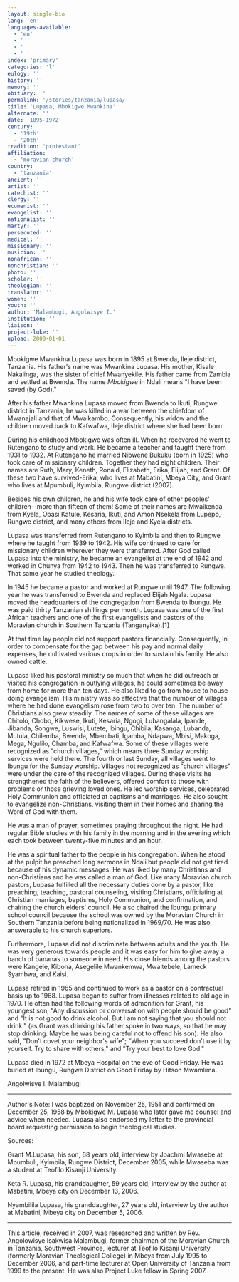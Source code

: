 ```yaml
---
layout: single-bio
lang: 'en'
languages-available:
  - 'en'
  - ' '
  - ' '
  - ' '
index: 'primary'
categories: 'l'
eulogy: ''
history: ''
memory: ''
obituary: ''
permalink: '/stories/tanzania/lupasa/'
title: 'Lupasa, Mbokigwe Mwankina'
alternate: ''
date: '1895-1972'
century:
  - '19th'
  - '20th'
tradition: 'protestant'
affiliation:
  - 'moravian church'
country:
  - 'tanzania'
ancient: ''
artist: ''
catechist: ''
clergy: ''
ecumenist: ''
evangelist: ''
nationalist: ''
martyr: ''
persecuted: ''
medical: ''
missionary: ''
musician: ''
nonafrican: ''
nonchristian: ''
photo: ''
scholar: ''
theologian: ''
translator: ''
women: ''
youth: ''
author: 'Malambugi, Angolwisye I.'
institution: ''
liaison: ''
project-luke: ''
upload: 2000-01-01
---
```



Mbokigwe Mwankina Lupasa was born in 1895 at Bwenda, Ileje district, Tanzania. His father's name was Mwankina Lupasa. His mother, Kisale Nakalinga, was the sister of chief Mwanyekile. His father came from Zambia and settled at Bwenda. The name *Mbokigwe* in Ndali means "I have  been saved (by God)."

After his father Mwankina Lupasa moved from Bwenda to Ikuti, Rungwe district in Tanzania, he was killed in a war between the chiefdom of Mwanajali and that of Mwaikambo. Consequently, his widow and the children moved back to Kafwafwa, Ileje district where she had been born.

During his childhood Mbokigwe was often ill. When he recovered he went to Rutengano to study and work. He became a teacher and taught there from 1931 to 1932. At Rutengano he married Nibwene Bukuku (born in 1925) who took care of missionary children. Together they had eight children. Their names are Ruth, Mary, Keneth, Ronald, Elizabeth, Erika, Elijah, and Grant. Of these two have survived-Erika, who lives at Mabatini, Mbeya City, and Grant who lives at Mpumbuli, Kyimbila, Rungwe district (2007).

Besides his own children, he and his wife took care of other peoples' children--more than fifteen of them! Some of their names are Mwaikenda from Kyela, Obasi Katule, Kesaria, Ikuti, and Amon Nsekela from Lupepo, Rungwe district, and many others from Ileje and Kyela districts.

Lupasa was transferred from Rutengano to Kyimbila and then to Rungwe where he taught from 1939 to 1942. His wife continued to care for missionary children wherever they were transferred. After God called Lupasa into the ministry, he became an evangelist at the end of 1942 and worked in Chunya from 1942 to 1943. Then he was transferred to Rungwe. That same year he studied theology.

In 1945 he became a pastor and worked at Rungwe until 1947. The following year he was transferred to Bwenda and replaced Elijah Ngala. Lupasa moved the headquarters of  the congregation from Bwenda to Ibungu. He was paid thirty Tanzanian shillings per month. Lupasa was one of the first African teachers and one of the first evangelists and pastors of the Moravian church in Southern Tanzania (Tanganyika).[1]

At that time lay people did not support pastors financially. Consequently, in order to compensate for the gap between his pay and normal daily expenses, he cultivated various crops in order to sustain his family. He also owned cattle.

Lupasa liked his pastoral ministry so much that when he did outreach or visited his congregation in outlying villages, he could sometimes be away from home for more than ten days. He also liked to go from house to house doing evangelism. His ministry was so effective that the number of villages where he had done evangelism rose from two to over ten. The number of Christians also grew steadily. The names of some of these villages are Chitolo, Chobo, Kikwese, Ikuti, Kesaria, Ngogi, Lubangalala, Ipande, Jibanda, Songwe, Luswisi, Lutete, Ibingu, Chibila, Kasanga, Lubanda, Mutula, Chilemba, Bwenda, Mbembati, Igamba, Ndapwa, Mbisi, Makoga, Mega, Ngulilo, Chamba, and Kafwafwa. Some of these villages were recognized as "church villages," which means three Sunday worship services were held there. The fourth or last Sunday, all villages went to Ibungu for the Sunday worship. Villages not recognized as "church villages" were under the care of the recognized villages. During these visits he strengthened the faith of the believers, offered comfort to those with problems or those grieving loved ones. He led worship services, celebrated Holy Communion and officiated at baptisms and marriages. He also sought to evangelize non-Christians, visiting them in their homes and sharing the Word of God with them.

He was a man of prayer, sometimes praying throughout the night. He had regular Bible studies with his family in the morning and in the evening which each took between twenty-five minutes and an hour.

He was a spiritual father to the people in his congregation. When he stood at the pulpit he preached long sermons in Ndali but people did not get tired because of his dynamic messages.
He was liked by many Christians and non-Christians and he was called a man of God. Like many Moravian church pastors, Lupasa fulfilled all the necessary duties done by a pastor, like preaching, teaching, pastoral counseling, visiting Christians, officiating at Christian marriages, baptisms, Holy Communion, and confirmation, and chairing the church elders' council. He also chaired the Ibungu primary school council because the school was owned by the Moravian Church in Southern Tanzania before being nationalized in 1969/70. He was also answerable to his church superiors.

Furthermore, Lupasa did not discriminate between adults and the youth. He was very generous towards people and it was easy for him to give away a banch of bananas to someone in need. His close friends among the pastors were Kangele, Kibona, Asegelile Mwankemwa, Mwaitebele, Lameck Syambwa, and Kaisi.

Lupasa retired in 1965 and continued to work as a pastor on a contractual basis up to 1968.
Lupasa began to suffer from illnesses related to old age in 1970. He often had the following words of admonition for Grant, his youngest son, "Any discussion or conversation with people should be good" and "It is not good to drink alcohol. But I am not saying that you should not drink." (as Grant was drinking his father spoke in two ways, so that he may stop drinking. Maybe he was being careful not to offend his son). He also said, "Don't covet your neighbor's  wife"; "When you succeed don't use it by yourself. Try to share with others," and "Try your best to love God."

Lupasa  died in 1972 at Mbeya Hospital on the eve of Good Friday. He was buried at Ibungu, Rungwe District on Good Friday by Hitson Mwamlima.

Angolwisye I. Malambugi

---

Author's Note: I was baptized on November 25, 1951 and confirmed on December 25, 1958 by Mbokigwe M. Lupasa who later gave me counsel and advice when needed. Lupasa also endorsed my letter to the provincial board requesting permission to begin theological studies.

Sources:

Grant M.Lupasa, his son, 68 years old, interview by Joachmi Mwasebe at Mpumbuli, Kyimbila, Rungwe District, December 2005, while Mwaseba was a student at Teofilo Kisanji University.

Keta R. Lupasa, his granddaughter, 59 years old, interview by the author at Mabatini, Mbeya city on December 13, 2006.

Nyambilila Lupasa, his granddaughter, 27 years old, interview by the author at Mabatini, Mbeya city on December 5, 2006.

---

This article, received in 2007, was researched and written by Rev. Angolowisye Isakwisa Malambugi, former chairman of the Moravian Church in Tanzania, Southwest Province, lecturer at Teofilo Kisanji University (formerly Moravian Theological College) in Mbeya from July 1995 to December 2006, and part-time lecturer at Open University of Tanzania from 1999 to the present. He was also Project Luke fellow in Spring 2007.